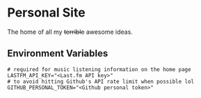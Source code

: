# Personal Site

The home of all my ~~terrible~~ awesome ideas.

## Environment Variables

```shell
# required for music listening information on the home page
LASTFM_API_KEY="<Last.fm API key>"
# to avoid hitting Github's API rate limit when possible lol
GITHUB_PERSONAL_TOKEN="<Github personal token>"
```
